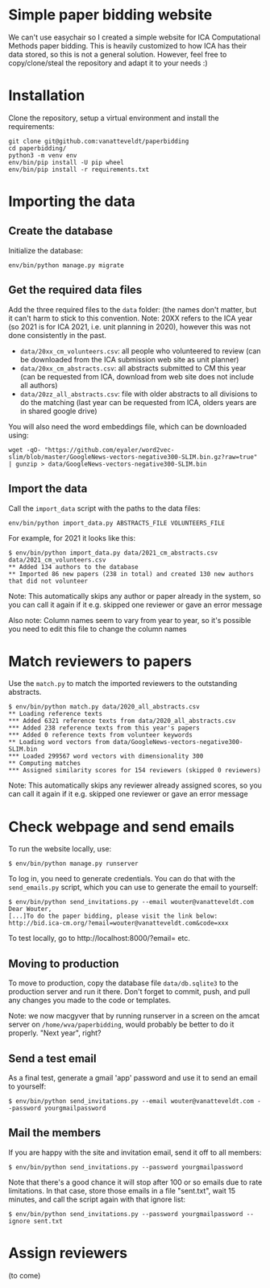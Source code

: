 # Simple paper bidding website

We can't use easychair so I created a simple website for ICA Computational Methods paper bidding.
This is heavily customized to how ICA has their data stored, so this is not a general solution.
However, feel free to copy/clone/steal the repository and adapt it to your needs :)

# Installation

Clone the repository, setup a virtual environment and install the requirements:

```
git clone git@github.com:vanatteveldt/paperbidding
cd paperbidding/
python3 -m venv env
env/bin/pip install -U pip wheel
env/bin/pip install -r requirements.txt
```

# Importing the data

## Create the database

Initialize the database:

```
env/bin/python manage.py migrate
```

## Get the required data files
Add the three required files to the `data` folder: (the names don't matter, but it can't harm to stick to this convention. 
Note: 20XX refers to the ICA year (so 2021 is for ICA 2021, i.e. unit planning in 2020), however this was not done consistently in the past.

- `data/20xx_cm_volunteers.csv`: all people who volunteered to review (can be downloaded from the ICA submission web site as unit planner)
- `data/20xx_cm_abstracts.csv`: all abstracts submitted to CM this year (can be requested from ICA, download from web site does not include all authors)
- `data/20zz_all_abstracts.csv`: file with older abstracts to all divisions to do the matching (last year can be requested from ICA, olders years are in shared google drive)

You will also need the word embeddings file, which can be downloaded using:

```
wget -qO- "https://github.com/eyaler/word2vec-slim/blob/master/GoogleNews-vectors-negative300-SLIM.bin.gz?raw=true" | gunzip > data/GoogleNews-vectors-negative300-SLIM.bin
```

## Import the data 

Call the `import_data` script with the paths to the data files:

```
env/bin/python import_data.py ABSTRACTS_FILE VOLUNTEERS_FILE
```

For example, for 2021 it looks like this:

```
$ env/bin/python import_data.py data/2021_cm_abstracts.csv data/2021_cm_volunteers.csv 
** Added 134 authors to the database
** Imported 86 new papers (238 in total) and created 130 new authors that did not volunteer
```

Note: This automatically skips any author or paper already in the system, so you can call it again if it e.g. skipped one reviewer or gave an error message

Also note: Column names seem to vary from year to year, so it's possible you need to edit this file to change the column names

# Match reviewers to papers

Use the `match.py` to match the imported reviewers to the outstanding abstracts. 

```
$ env/bin/python match.py data/2020_all_abstracts.csv 
** Loading reference texts
*** Added 6321 reference texts from data/2020_all_abstracts.csv
*** Added 238 reference texts from this year's papers
*** Added 0 reference texts from volunteer keywords
** Loading word vectors from data/GoogleNews-vectors-negative300-SLIM.bin
*** Loaded 299567 word vectors with dimensionality 300
** Computing matches
*** Assigned similarity scores for 154 reviewers (skipped 0 reviewers)
```

Note: This automatically skips any reviewer already assigned scores, so you can call it again if it e.g. skipped one reviewer or gave an error message

# Check webpage and send emails

To run the website locally, use:

```
$ env/bin/python manage.py runserver
```

To log in, you need to generate credentials. You can do that with the `send_emails.py` script, which you can use to generate the email to yourself:

```
$ env/bin/python send_invitations.py --email wouter@vanatteveldt.com
Dear Wouter,
[...]To do the paper bidding, please visit the link below:
http://bid.ica-cm.org/?email=wouter@vanatteveldt.com&code=xxx
```

To test locally, go to http://localhost:8000/?email= etc. 

## Moving to production

To move to production, copy the database file `data/db.sqlite3` to the production server and run it there. Don't forget to commit, push, and pull any changes you made to the code or templates.

Note: we now macgyver that by running runserver in a screen on the amcat server on `/home/wva/paperbidding`, would probably be better to do it properly. "Next year", right? 

## Send a test email

As a final test, generate a gmail 'app' password and use it to send an email to yourself:

```
$ env/bin/python send_invitations.py --email wouter@vanatteveldt.com --password yourgmailpassword
```

## Mail the members

If you are happy with the site and invitation email, send it off to all members:

```
$ env/bin/python send_invitations.py --password yourgmailpassword
```

Note that there's a good chance it will stop after 100 or so emails due to rate limitations. In that case, store those emails in a file "sent.txt", wait 15 minutes, and call the script again with that ignore list:

```
$ env/bin/python send_invitations.py --password yourgmailpassword --ignore sent.txt
```

# Assign reviewers

(to come)
